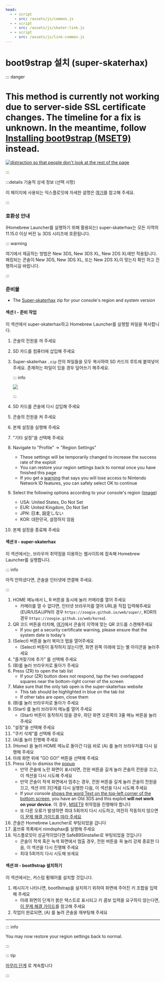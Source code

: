 ```yaml
---
head:
  - - script
    - src: /assets/js/common.js
  - - script
    - src: /assets/js/skater-link.js
  - - script
    - src: /assets/js/link-common.js
---
```


# boot9strap 설치 (super-skaterhax)

::: danger

# This method is currently **not working** due to server-side SSL certificate changes. The timeline for a fix is unknown. In the meantime, follow [Installing boot9strap (MSET9)](installing-boot9strap-\(mset9\)) instead.

[![distraction so that people don't look at the rest of the page](/images/distraction.gif)](installing-boot9strap-\(mset9\))

:::

:::details 기술적 상세 정보 (선택 사항)

이 페이지에 사용되는 익스플로잇에 자세한 설명은 [여기](https://github.com/zoogie/super-skaterhax)를 참고해 주세요.

:::

### 호환성 안내

(Homebrew Launcher를 실행하기 위해 활용되는) super-skaterhax는 모든 지역의 11.15.0 이상 버전 뉴 3DS 시리즈에 호환됩니다.

::: warning

여기에서 제공하는 방법은 New 3DS, New 3DS XL, New 2DS XL에만 적용됩니다. 해킹되는 콘솔이 New 3DS, New 3DS XL, 또는 New 2DS XL이 맞는지 확인 하고 진행하시길 바랍니다.

:::

### 준비물

- The [Super-skaterhax](https://skater.nintendohomebrew.com) zip for your console's region and system version

#### 섹션 I - 준비 작업

이 섹션에서 super-skaterhax하고 Homebrew Launcher를 실행할 파일을 복사합니다.

1. 콘솔의 전원을 꺼 주세요

2. SD 카드를 컴퓨터에 삽입해 주세요

3. Super-skaterhax `.zip` 안의 파일들을 모두 복사하여 SD 카드의 루트에 붙여넣어 주세요. 존재하는 파일이 있을 경우 덮어쓰기 해주세요.

    ::: info

    ![](/images/screenshots/skaterhax/skater-root-layout.png)

    :::

4. SD 카드를 콘솔에 다시 삽입해 주세요

5. 콘솔의 전원을 켜 주세요

6. 본체 설정을 실행해 주세요

7. "기타 설정"을 선택해 주세요

8. Navigate to "Profile" -> "Region Settings"
    - These settings will be temporarily changed to increase the success rate of the exploit
    - You can restore your region settings back to normal once you have finished this page
    - If you get a [warning](/images/screenshots/skaterhax/country-change-notice.png) that says you will lose access to Nintendo Network ID features, you can safely select OK to continue

9. Select the following options according to your console's region ([image](/images/screenshots/skaterhax/skater-lang.png))
    - USA: United States, Do Not Set
    - EUR: United Kingdom, Do Not Set
    - JPN: 日本, 設定しない
    - KOR: 대한민국, 설정하지 않음

10. 본체 설정을 종료해 주세요

#### 섹션 II - super-skaterhax

이 섹션에서는, 브라우저 취약점을 이용하는 웹사이트에 접속해 Homebrew Launcher를 실행합니다.

::: info

아직 안하셨다면, 콘솔을 인터넷에 연결해 주세요.

:::

1. HOME 메뉴에서 L, R 버튼을 동시에 눌러 카메라를 열어 주세요
    - 카메라를 열 수 없다면, 인터넷 브라우저를 열어 URL을 직접 입력해주세요 (EUR/USA/JPN의 경우 `https://zoogie.github.io/web/super/`, KOR의 경우 `https://zoogie.github.io/web/korea`).
2. QR 코드 버튼을 터치해, [여기](https://user-images.githubusercontent.com/28328903/226086338-585bfdac-0aac-44c0-b413-89206d2815d8.png)에서 콘솔의 지역에 맞는 QR 코드를 스캔해주세요
    - If you get a security certificate warning, please ensure that the system date is today's
3. (Select) 버튼을 눌러 북마크 탭을 열어주세요
    - (Select) 버튼이 동작하지 않는다면, 화면 왼쪽 아래에 있는 별 아이콘을 눌러주세요
4. "즐겨찾기에 추가" 를 선택해 주세요
5. (B)를 눌러 브라우저로 돌아가 주세요
6. Press (ZR) to open the tab list
    - If your (ZR) button does not respond, tap the two overlapped squares near the bottom-right corner of the screen
7. Make sure that the only tab open is the super-skaterhax website
    - This tab should be highlighted in blue on the tab list
    - If other tabs are open, close them
8. (B)를 눌러 브라우저로 돌아가 주세요
9. (Start) 를 눌러 브라우저 메뉴를 열어 주세요
    - (Start) 버튼이 동작하지 않을 경우, 하단 화면 오른쪽의 3줄 메뉴 버튼을 눌러 주세요
10. "설정"을 선택해 주세요
11. "쿠키 삭제"를 선택해 주세요
12. (A)를 눌러 진행해 주세요
13. (Home) 을 눌러 HOME 메뉴로 돌아간 다음 바로 (A) 를 눌러 브라우저를 다시 실행해 주세요
14. 아래 화면 위에 "GO GO!" 버튼을 선택해 주세요
15. Press (A) to dismiss the [popup](/images/screenshots/skaterhax/skater-popup.png)
    - 만약 콘솔에 노란 화면이 표시되면, 전원 버튼을 길게 눌러 콘솔의 전원을 끄고, 이 섹션을 다시 시도해 주세요
    - 만약 콘솔이 적색 화면에서 멈추는 경우, 전원 버튼을 길게 눌러 콘솔의 전원을 끄고, 섹션 II의 3단계를 다시 실행한 다음, 이 섹션을 다시 시도해 주세요
    - If your console [shows the word Text on the top-left corner of the bottom screen](/images/screenshots/skaterhax/skater-old3ds.png), you have an Old 3DS and this exploit **will not work on your device**. 이 경우, [MSET9](installing-boot9strap-\(mset9\)) 취약점을 진행해야 합니다
    - 또 다른 오류가 발생하면 최대 5회까지 다시 시도하고, 여전히 작동하지 않으면 [이 문제 해결 가이드를 따라 주세요](troubleshooting-super-skaterhax)
16. 콘솔은 Homebrew Launcher로 부팅되었을 겁니다
17. 홈브류 목록에서 nimdsphax를 실행해 주세요
18. 익스플로잇이 성공적이었다면 SafeB9SInstaller로 부팅되었을 것입니다
    - 콘솔이 적색 혹은 녹색 화면에서 멈출 경우, 전원 버튼을 꾹 눌러 강제 종료한 다음, 이 섹션을 다시 진행해 주세요
    - 최대 5회까지 다시 시도해 보세요

#### 섹션 III - boot9strap 설치하기

이 섹션에서는, 커스텀 펌웨어를 설치할 것입니다.

1. 메시지가 나타나면, boot9strap을 설치하기 위하여 화면에 주어진 키 조합을 입력해 주세요
    - 아래 화면의 단계가 붉은 텍스트로 표시되고 키 콤보 입력을 요구하지 않는다면, [이 문제 해결 가이드](troubleshooting-super-skaterhax)를 참고해 주세요
2. 작업이 완료되면, (A) 를 눌려 콘솔을 재부팅해 주세요

<!--@include: ./_include/configure-luma3ds.md -->

<!--@include: ./_include/luma3ds-installed-note.md -->

___

::: info

You may now restore your region settings back to normal.

:::

::: tip

[마무리 단계](finalizing-setup) 로 계속합니다

:::
